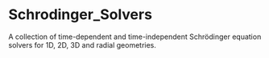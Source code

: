 # Schrodinger_Solvers
A collection of time-dependent and time-independent Schrödinger equation solvers for 1D, 2D, 3D and radial geometries.
